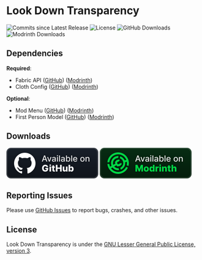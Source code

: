# Look Down Transparency

![Commits since Latest Release](https://img.shields.io/github/commits-since/grayespinoza/ldt/latest?style=flat&label=Commits%20since%20Latest%20Release&labelColor=%231b1b1b&color=%230969da)
![License](https://img.shields.io/github/license/grayespinoza/ldt?style=flat&label=License&labelColor=%231b1b1b&color=%230969da)
![GitHub Downloads](https://img.shields.io/github/downloads/grayespinoza/ldt/total?style=flat&label=GitHub%20Downloads&labelColor=%231b1b1b&color=%231f883d)
![Modrinth Downloads](https://img.shields.io/modrinth/dt/ldt?style=flat&label=Modrinth%20Downloads&labelColor=%231b1b1b&color=%231f883d)

## Dependencies

**Required**:

- Fabric API ([GitHub](https://github.com/FabricMC/fabric)) ([Modrinth](https://modrinth.com/mod/fabric-api))
- Cloth Config ([GitHub](https://github.com/shedaniel/cloth-config)) ([Modrinth](https://modrinth.com/mod/cloth-config))

**Optional**:

- Mod Menu ([GitHub](https://github.com/TerraformersMC/ModMenu)) ([Modrinth](https://modrinth.com/mod/modmenu))
- First Person Model ([GitHub](https://github.com/tr7zw/FirstPersonModel)) ([Modrinth](https://modrinth.com/mod/first-person-model))

## Downloads

[![GitHub](https://github.com/intergrav/devins-badges/raw/2dc967fc44dc73850eee42c133a55c8ffc5e30cb/assets/cozy/available/github_vector.svg)](https://github.com/grayespinoza/ldt/releases)
[![Modrinth](https://github.com/intergrav/devins-badges/raw/2dc967fc44dc73850eee42c133a55c8ffc5e30cb/assets/cozy/available/modrinth_vector.svg)](https://modrinth.com/mod/ldt/versions)

## Reporting Issues

Please use [GitHub Issues](https://github.com/grayespinoza/ldt/issues) to report bugs, crashes, and other issues.

## License

Look Down Transparency is under the [GNU Lesser General Public License, version 3](https://github.com/grayespinoza/ldt/blob/main/COPYING.LESSER).
